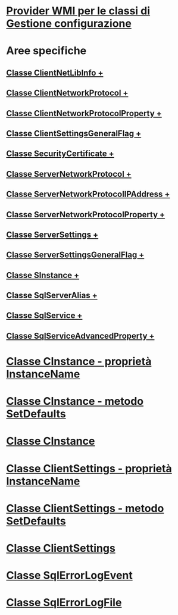 # [Provider WMI per le classi di Gestione configurazione](wmi-provider-for-configuration-management-classes.md)

# Aree specifiche
## [Classe ClientNetLibInfo +](../../relational-databases/wmi-provider-configuration-classes/clientnetlibinfo-class/clientnetlibinfo-class.md)
## [Classe ClientNetworkProtocol +](../../relational-databases/wmi-provider-configuration-classes/clientnetworkprotocol-class/clientnetworkprotocol-class.md)
## [Classe ClientNetworkProtocolProperty +](../../relational-databases/wmi-provider-configuration-classes/clientnetworkprotocolproperty-class/clientnetworkprotocolproperty-class.md)
## [Classe ClientSettingsGeneralFlag +](../../relational-databases/wmi-provider-configuration-classes/clientsettingsgeneralflag-class/clientsettingsgeneralflag-class.md)
## [Classe SecurityCertificate +](../../relational-databases/wmi-provider-configuration-classes/securitycertificate-class/context-property-securitycertificate-class.md)
## [Classe ServerNetworkProtocol +](../../relational-databases/wmi-provider-configuration-classes/servernetworkprotocol-class/enabled-property-servernetworkprotocol-class.md)
## [Classe ServerNetworkProtocolIPAddress +](../../relational-databases/wmi-provider-configuration-classes/servernetworkprotocolipaddress-class/enabled-property-servernetworkprotocolipaddress-class.md)
## [Classe ServerNetworkProtocolProperty +](../../relational-databases/wmi-provider-configuration-classes/servernetworkprotocolproperty-class/instancename-property-servernetworkprotocolproperty-class.md)
## [Classe ServerSettings +](../../relational-databases/wmi-provider-configuration-classes/serversettings-class/generalflags-property-serversettings-class.md)
## [Classe ServerSettingsGeneralFlag +](../../relational-databases/wmi-provider-configuration-classes/serversettingsgeneralflag-class/flagname-property-serversettingsgeneralflag-class.md)
## [Classe SInstance +](../../relational-databases/wmi-provider-configuration-classes/sinstance-class/sinstance-class.md)
## [Classe SqlServerAlias +](../../relational-databases/wmi-provider-configuration-classes/sqlserveralias-class/aliasname-property-sqlserveralias-class.md)
## [Classe SqlService +](../../relational-databases/wmi-provider-configuration-classes/sqlservice-class/acceptpause-property-sqlservice-class.md)
## [Classe SqlServiceAdvancedProperty +](../../relational-databases/wmi-provider-configuration-classes/sqlserviceadvancedproperty-class/isreadonly-property-sqlserviceadvancedproperty-class.md)

# [Classe CInstance - proprietà InstanceName](cinstance-class-instancename-property.md)
# [Classe CInstance - metodo SetDefaults](cinstance-class-setdefaults-method.md)
# [Classe CInstance](cinstance-class.md)
# [Classe ClientSettings - proprietà InstanceName](clientsettings-class-instancename-property.md)
# [Classe ClientSettings - metodo SetDefaults](clientsettings-class-setdefaults-method.md)
# [Classe ClientSettings](clientsettings-class.md)
# [Classe SqlErrorLogEvent](sqlerrorlogevent-class.md)
# [Classe SqlErrorLogFile](sqlerrorlogfile-class.md)
